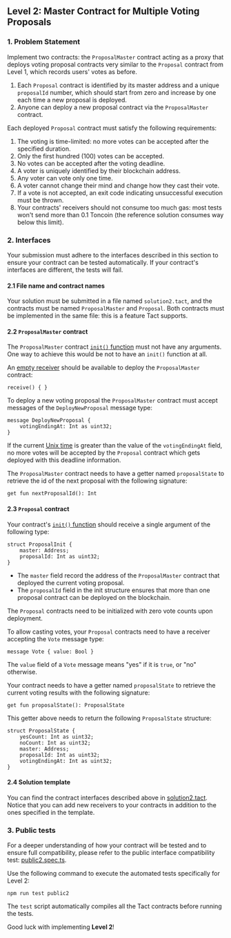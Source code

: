 ## Level 2: Master Contract for Multiple Voting Proposals

### 1. Problem Statement

Implement two contracts: the `ProposalMaster` contract acting as a proxy
that deploys voting proposal contracts very similar to the `Proposal` contract
from Level 1, which records users' votes as before.

1. Each `Proposal` contract is identified by its master address and a unique `proposalId` number, which should start from zero and increase by one each time a new proposal is deployed.
2. Anyone can deploy a new proposal contract via the `ProposalMaster` contract.

Each deployed `Proposal` contract must satisfy the following requirements:

1. The voting is time-limited: no more votes can be accepted after the specified duration.
2. Only the first hundred (100) votes can be accepted.
3. No votes can be accepted after the voting deadline.
4. A voter is uniquely identified by their blockchain address.
5. Any voter can vote only one time.
6. A voter cannot change their mind and change how they cast their vote.
7. If a vote is not accepted, an exit code indicating unsuccessful execution must be thrown.
8. Your contracts' receivers should not consume too much gas: most tests won't send more than 0.1 Toncoin (the reference solution consumes way below this limit).

### 2. Interfaces

Your submission must adhere to the interfaces described in this section to ensure your contract can be tested automatically.
If your contract's interfaces are different, the tests will fail.

#### 2.1 File name and contract names

Your solution must be submitted in a file named `solution2.tact`, and the contracts must be named `ProposalMaster` and `Proposal`. Both contracts must be implemented in the same file: this is a feature Tact supports.

#### 2.2 `ProposalMaster` contract

The `ProposalMaster` contract [`init()` function](https://docs.tact-lang.org/book/contracts/#init-function) must not have any arguments. One way to achieve this would be not to have an `init()` function at all.

An [empty receiver](https://docs.tact-lang.org/book/receive/#receive-internal-messages) should be available to deploy the `ProposalMaster` contract:

```tact
receive() { }
```

To deploy a new voting proposal the `ProposalMaster` contract must accept messages of the `DeployNewProposal` message type:

```tact
message DeployNewProposal {
    votingEndingAt: Int as uint32;
}
```

If the current [Unix time](https://en.wikipedia.org/wiki/Unix_time) is greater than the value of the `votingEndingAt` field, no more votes will be accepted by the `Proposal` contract which gets deployed with this deadline information.

The `ProposalMaster` contract needs to have a getter named `proposalState` to retrieve the id of the next proposal with the following signature:

```tact
get fun nextProposalId(): Int
```

#### 2.3 `Proposal` contract

Your contract's [`init()` function](https://docs.tact-lang.org/book/contracts/#init-function) should receive a single argument of the following type:

```tact
struct ProposalInit {
    master: Address;
    proposalId: Int as uint32;
}
```

- The `master` field record the address of the `ProposalMaster` contract that deployed the current voting proposal.
- The `proposalId` field in the init structure ensures that more than one proposal contract can be deployed on the blockchain.

The `Proposal` contracts need to be initialized with zero vote counts upon deployment.

To allow casting votes, your `Proposal` contracts need to have a receiver accepting the `Vote` message type:

```tact
message Vote { value: Bool }
```

The `value` field of a `Vote` message means "yes" if it is `true`, or "no" otherwise.

Your contract needs to have a getter named `proposalState` to retrieve the current voting results with the following signature:

```tact
get fun proposalState(): ProposalState
```

This getter above needs to return the following `ProposalState` structure:

```tact
struct ProposalState {
    yesCount: Int as uint32;
    noCount: Int as uint32;
    master: Address;
    proposalId: Int as uint32;
    votingEndingAt: Int as uint32;
}
```

#### 2.4 Solution template

You can find the contract interfaces described above in [solution2.tact](./solution2.tact).
Notice that you can add new receivers to your contracts in addition to the ones specified in the template.

### 3. Public tests

For a deeper understanding of how your contract will be tested and to ensure full compatibility, please refer to the public interface compatibility test: [public2.spec.ts](./public2.spec.ts).

Use the following command to execute the automated tests specifically for Level 2: 

```shell
npm run test public2
```

The `test` script automatically compiles all the Tact contracts before running the tests.

Good luck with implementing **Level 2**!
